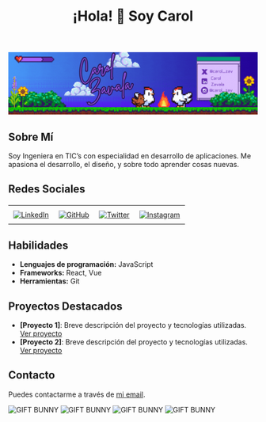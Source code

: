 <!DOCTYPE html>

<html lang="es">
<head>
    <meta charset="UTF-8">
    <meta name="viewport" content="width=device-width, initial-scale=1.0">
</head>
    
<body>

<header>
    <h1>¡Hola! 👋 Soy Carol</h1>
</header>

![GIF Ejemplo](https://github.com/CarolZavala/CarolZavala/blob/0d8f756b41426d0b143a83a131fa7b6e70f2293c/Carol%20Zavala%20(1).gif)

<section>
    <h2>Sobre Mí</h2>
    <p>Soy Ingeniera en TIC’s con especialidad en desarrollo de aplicaciones. Me apasiona el desarrollo, el diseño, y sobre todo aprender cosas nuevas.</p>
</section>

<section>
    <h2>Redes Sociales</h2>

  <table style="margin: 20px auto; border-collapse: collapse; text-align: center;">
    <tr>
      <td style="padding: 10px;">
        <a href="https://www.linkedin.com/in/carol-zavala/">
          <img src="https://cdn-icons-png.flaticon.com/32/174/174857.png" alt="LinkedIn" />
        </a>
      </td>
      <td style="padding: 10px;">
        <a href="https://github.com/CarolZavala">
          <img src="https://cdn-icons-png.flaticon.com/32/733/733553.png" alt="GitHub" />
        </a>
      </td>
      <td style="padding: 10px;">
        <a href="https://x.com/caro_zav">
          <img src="https://cdn-icons-png.flaticon.com/32/733/733579.png" alt="Twitter" />
        </a>
      </td>
      <td style="padding: 10px;">
        <a href="#">
          <img src="https://cdn-icons-png.flaticon.com/32/1384/1384063.png" alt="Instagram" />
        </a>
      </td>
    </tr>
  </table>
</section>


<section>
    <h2>Habilidades</h2>
    <ul>
        <li><strong>Lenguajes de programación:</strong> JavaScript</li>
        <li><strong>Frameworks:</strong> React, Vue</li>
        <li><strong>Herramientas:</strong> Git</li>
    </ul>
</section>

<section>
    <h2>Proyectos Destacados</h2>
    <ul>
        <li><strong>[Proyecto 1]</strong>: Breve descripción del proyecto y tecnologías utilizadas. <a href="ENLACE_AL_PROYECTO_1" target="_blank">Ver proyecto</a></li>
        <li><strong>[Proyecto 2]</strong>: Breve descripción del proyecto y tecnologías utilizadas. <a href="ENLACE_AL_PROYECTO_2" target="_blank">Ver proyecto</a></li>
    </ul>
</section>

<section>
    <h2>Contacto</h2>
    <p>Puedes contactarme a través de <a href="mailto:carolalexandrazavala@gmail.com">mi email</a>.</p>
</section>

![GIFT BUNNY](https://media.tenor.com/nNNpAboNysUAAAAj/psybirdb1oom.gif)
![GIFT BUNNY](https://64.media.tumblr.com/3f7ad0edea8bc95c5efd8e11fa75252f/32e10b32833a63e1-c8/s500x750/e656f80b8f856078ca9752241821edc1833cb5f7.gif)
![GIFT BUNNY](https://i.pinimg.com/originals/d4/a0/d5/d4a0d50aa7ca0e560d23c629e5c2712e.gif)
![GIFT BUNNY]()

</body>
</html>
